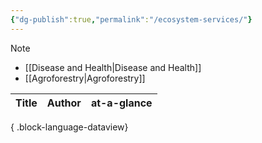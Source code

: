 ```yaml
---
{"dg-publish":true,"permalink":"/ecosystem-services/"}
---
```


> [!note] 

- [[Disease and Health\|Disease and Health]]
- [[Agroforestry\|Agroforestry]]


| Title | Author | at-a-glance |
| ----- | ------ | ----------- |

{ .block-language-dataview}